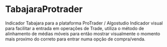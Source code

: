 # TabajaraProtrader
Indicador Tabajara para a plataforma ProTrader / Algostudio
Indicador visual para facilitar a entrada em operações de Trade, 
utiliza o método de alinhamento de médias móveis para então mostrar visualmente
o momento mais proximo do correto para entrar numa opção de compra/venda.
